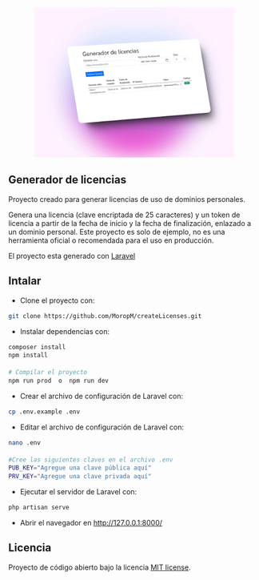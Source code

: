 


<p align="center">
    <a href="https://github.com/MoropM/createLicenses" target="_blank"><img src="https://raw.githubusercontent.com/MoropM/createLicenses/refs/heads/master/generate_licenses.webp" width="400"></a>
</p>

## Generador de licencias

Proyecto creado para generar licencias de uso de dominios personales.

Genera una licencia (clave encriptada de 25 caracteres) y un token de licencia a partir de la fecha de inicio y la fecha de finalización, enlazado a un dominio personal.
Este proyecto es solo de ejemplo, no es una herramienta oficial o recomendada para el uso en producción. 

El proyecto esta generado con [Laravel](https://laravel.com)


## Intalar

- Clone el proyecto con:
```bash	
git clone https://github.com/MoropM/createLicenses.git
```
- Instalar dependencias con:
```bash
composer install
npm install

# Compilar el proyecto
npm run prod  o  npm run dev
```
- Crear el archivo de configuración de Laravel con:
```bash
cp .env.example .env
```
- Editar el archivo de configuración de Laravel con:
```bash
nano .env

#Cree las siguientes claves en el archivo .env
PUB_KEY="Agregue una clave pública aquí"
PRV_KEY="Agregue una clave privada aquí"
```
- Ejecutar el servidor de Laravel con:
```bash
php artisan serve
```
- Abrir el navegador en http://127.0.0.1:8000/

## Licencia

Proyecto de código abierto bajo la licencia [MIT license](https://opensource.org/licenses/MIT). 
